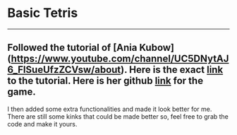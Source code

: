 # Basic Tetris
--------------

Followed the tutorial of [Ania Kubow] (https://www.youtube.com/channel/UC5DNytAJ6_FISueUfzZCVsw/about).
Here is the exact [link](https://www.youtube.com/watch?v=rAUn1Lom6dw) to the tutorial.
Here is her github [link](https://github.com/kubowania/Tetris-Basic) for the game. 
-----------------------------------------------------------------------------------------------------------------

I then added some extra functionalities and made it look better for me.
There are still some kinks that could be made better so, feel free to grab the code and make it yours.
